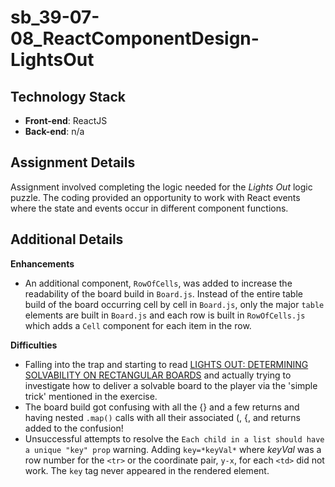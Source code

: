 # sb_39-07-08_ReactComponentDesign-LightsOut

## Technology Stack
- **Front-end**: ReactJS
- **Back-end**: n/a

## Assignment Details

Assignment involved completing the logic needed for the *Lights Out* logic puzzle. The coding provided an opportunity to work with React events where the state and events occur in different component functions.


## Additional Details

**Enhancements**
- An additional component, `RowOfCells`, was added to increase the readability of the board build in `Board.js`. Instead of the entire table build of the board occurring cell by cell in `Board.js`, only the major `table` elements are built in `Board.js` and each row is built in `RowOfCells.js` which adds a `Cell` component for each item in the row. 


**Difficulties**
- Falling into the trap and starting to read [LIGHTS OUT: DETERMINING SOLVABILITY ON
RECTANGULAR BOARDS](https://ida.mtholyoke.edu/bitstream/handle/10166/693/375.pdf) and actually trying to investigate how to deliver a solvable board to the player via the 'simple trick' mentioned in the exercise.
- The board build got confusing with all the {} and a few returns and having nested `.map()` calls with all their associated (, {, and returns added to the confusion!
- Unsuccessful attempts to resolve the `Each child in a list should have a unique "key" prop` warning. Adding `key=*keyVal*` where *keyVal* was a row number for the `<tr>` or the coordinate pair, `y-x`, for each `<td>` did not work. The `key` tag never appeared in the rendered element.


